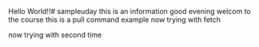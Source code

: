 Hello World!!# sampleuday
this is an information
good evening welcom to the course
this is a pull command example 
now trying with fetch

now trying with second time